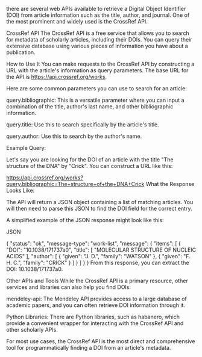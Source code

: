 there are several web APIs available to retrieve a Digital Object Identifier (DOI) from article information such as the title, author, and journal. One of the most prominent and widely used is the CrossRef API.

CrossRef API
The CrossRef API is a free service that allows you to search for metadata of scholarly articles, including their DOIs. You can query their extensive database using various pieces of information you have about a publication.


How to Use It
You can make requests to the CrossRef API by constructing a URL with the article's information as query parameters. The base URL for the API is https://api.crossref.org/works.

Here are some common parameters you can use to search for an article:

query.bibliographic: This is a versatile parameter where you can input a combination of the title, author's last name, and other bibliographic information.

query.title: Use this to search specifically by the article's title.

query.author: Use this to search by the author's name.

Example Query:

Let's say you are looking for the DOI of an article with the title "The structure of the DNA" by "Crick". You can construct a URL like this:

https://api.crossref.org/works?query.bibliographic=The+structure+of+the+DNA+Crick
What the Response Looks Like:

The API will return a JSON object containing a list of matching articles. You will then need to parse this JSON to find the DOI field for the correct entry.

A simplified example of the JSON response might look like this:

JSON

{
  "status": "ok",
  "message-type": "work-list",
  "message": {
    "items": [
      {
        "DOI": "10.1038/171737a0",
        "title": [
          "MOLECULAR STRUCTURE OF NUCLEIC ACIDS"
        ],
        "author": [
          {
            "given": "J. D.",
            "family": "WATSON"
          },
          {
            "given": "F. H. C.",
            "family": "CRICK"
          }
        ]
      }
    ]
  }
}
From this response, you can extract the DOI: 10.1038/171737a0.

Other APIs and Tools
While the CrossRef API is a primary resource, other services and libraries can also help you find DOIs:

mendeley-api: The Mendeley API provides access to a large database of academic papers, and you can often retrieve DOI information through it.

Python Libraries: There are Python libraries, such as habanero, which provide a convenient wrapper for interacting with the CrossRef API and other scholarly APIs.

For most use cases, the CrossRef API is the most direct and comprehensive tool for programmatically finding a DOI from an article's metadata.